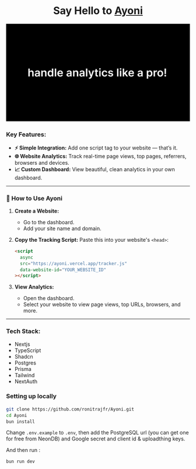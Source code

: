 <h1 align="center">Say Hello to <a href="https://ayoni.vercel.app/">Ayoni</a>
</h1>
 <img width="1000" alt="header image" src="/ogayoni.png">

### **Key Features:**

- **⚡ Simple Integration:** Add one script tag to your website — that’s it.
- **🌐 Website Analytics:** Track real-time page views, top pages, referrers, browsers and devices.
- **📈 Custom Dashboard:** View beautiful, clean analytics in your own dashboard.

---

### **📄 How to Use Ayoni**

1. **Create a Website:**

   - Go to the dashboard.
   - Add your site name and domain.

2. **Copy the Tracking Script:**
   Paste this into your website's `<head>`:

   ```html
   <script
     async
     src="https://ayoni.vercel.app/tracker.js"
     data-website-id="YOUR_WEBSITE_ID"
   ></script>
   ```

3. **View Analytics:**
   - Open the dashboard.
   - Select your website to view page views, top URLs, browsers, and more.

---

### **Tech Stack:**

- Nextjs
- TypeScript
- Shadcn
- Postgres
- Prisma
- Tailwind
- NextAuth

### **Setting up locally**

```bash
git clone https://github.com/ronitrajfr/Ayoni.git
cd Ayoni
bun install
```

Change `.env.example` to `.env`, then add the PostgreSQL url (you can get one for free from NeonDB) and Google secret and client id & uploadthing keys.

And then run :

```bash
bun run dev
```
